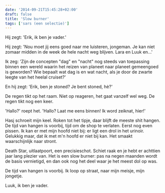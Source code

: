 ```yaml
---
date: '2014-09-21T15:45:28+02:00'
draft: false
title: 'Slow burner'
tags: ['sars (een selectie)']
---
```


Hij zegt: 'Erik, ik ben je vader.' 

Hij zegt: 'Nou moet jij eens goed naar me luisteren, jongeman. Je kan niet zomaar midden in de week de hele nacht weg blijven. Lara en Luuk en...' 

Ik zeg: 'Zijn de concepten "dag" en "nacht" nog steeds van toepassing binnen een wereld waarin het reizen van planeet naar planeet gemeengoed is geworden? Wie bepaalt wat dag is en wat nacht, als je door de zwarte leegte van het heelal cruiset?' 

En hij zegt: 'Erik, ben je stoned? Je bent stoned, hè?' 

De regen tikt op het raam. Niet op reageren, het gaat vanzelf wel weg. De regen tikt nog een keer.

'Hallo?' roept het. 'Hallo? Laat me eens binnen! Ik word zeiknat, hier!' 

Hasj schroeit mijn keel. Roken tot het tipje, daar blijft de meeste shit hangen. De tijd van hangen is voorbij, tijd om de shop te verlaten. Eerst nog even pissen. Ik kan er met mijn hoofd niet bij: er ligt een drol in het urinoir. Gelukkig maar, dat ik met m'n hoofd er niet bij kan. Het smaakt waarschijnlijk naar stront. 

Death Star, uitlaatpoort, een precisieschot. Schiet raak en je hebt er achttien jaar lang plezier van. Het is een slow burner: pas na negen maanden wordt de basis vernietigd, en dan ook nog het deel waar je het meest dol op was. 

De tijd van hangen is voorbij. Ik loop op straat, naar mijn meisje, mijn jongetje. 

Luuk, ik ben je vader. 

